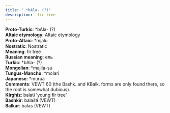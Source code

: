 ```yaml
---
title: " *bAla- (?)"
description:  fir tree
---
```


<strong>Proto-Turkic</strong>:  *bAla- (?)<br>
<strong>Altaic etymology</strong>:  Altaic etymology<br>
<strong> Proto-Altaic</strong>:  *mi̯alu<br>
<strong>Nostratic</strong>:  Nostratic<br>
<strong>Meaning</strong>:  fir tree<br>
<strong>Russian meaning</strong>:  ель<br>
<strong>Turkic</strong>:  *bAla- (?)<br>
<strong>Mongolian</strong>:  *majila-su<br>
<strong>Tungus-Manchu</strong>:  *molari<br>
<strong>Japanese</strong>:  *murua<br>
<strong>Comments</strong>:  VEWT 60 (the Bashk. and KBalk. forms are only found there, so the root is somewhat dubious).<br>
<strong>Kirghiz</strong>:  balatɨ 'young fir tree'<br>
<strong>Bashkir</strong>:  balaštɨ (VEWT)<br>
<strong>Balkar</strong>:  balas (VEWT)<br>


